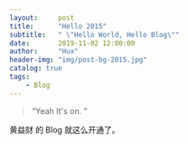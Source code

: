 ```yaml
---
layout:     post
title:      "Hello 2015"
subtitle:   " \"Hello World, Hello Blog\""
date:       2019-11-02 12:00:00
author:     "Hux"
header-img: "img/post-bg-2015.jpg"
catalog: true
tags:
    - Blog
---
```


> “Yeah It's on. ”


黄益财 的 Blog 就这么开通了。